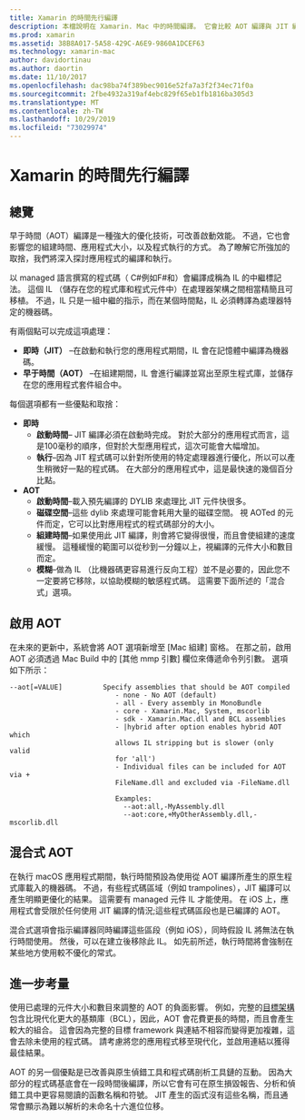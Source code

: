 ```yaml
---
title: Xamarin 的時間先行編譯
description: 本檔說明在 Xamarin. Mac 中的時間編譯。 它會比較 AOT 編譯與 JIT 編譯、說明如何啟用 AOT，並探討混合式 AOT。
ms.prod: xamarin
ms.assetid: 38B8A017-5A58-429C-A6E9-9860A1DCEF63
ms.technology: xamarin-mac
author: davidortinau
ms.author: daortin
ms.date: 11/10/2017
ms.openlocfilehash: dac98ba74f389bec9016e52fa7a3f2f34ec71f0a
ms.sourcegitcommit: 2fbe4932a319af4ebc829f65eb1fb1816ba305d3
ms.translationtype: MT
ms.contentlocale: zh-TW
ms.lasthandoff: 10/29/2019
ms.locfileid: "73029974"
---
```

# <a name="xamarinmac-ahead-of-time-compilation"></a>Xamarin 的時間先行編譯

## <a name="overview"></a>總覽

早于時間（AOT）編譯是一種強大的優化技術，可改善啟動效能。 不過，它也會影響您的組建時間、應用程式大小，以及程式執行的方式。 為了瞭解它所強加的取捨，我們將深入探討應用程式的編譯和執行。

以 managed 語言撰寫的程式碼（ C#例如F#和）會編譯成稱為 IL 的中繼標記法。 這個 IL （儲存在您的程式庫和程式元件中）在處理器架構之間相當精簡且可移植。 不過，IL 只是一組中繼的指示，而在某個時間點，IL 必須轉譯為處理器特定的機器碼。

有兩個點可以完成這項處理：

- **即時（JIT）** –在啟動和執行您的應用程式期間，IL 會在記憶體中編譯為機器碼。
- **早于時間（AOT）** –在組建期間，IL 會進行編譯並寫出至原生程式庫，並儲存在您的應用程式套件組合中。

每個選項都有一些優點和取捨：

- **即時**
  - **啟動時間**– JIT 編譯必須在啟動時完成。 對於大部分的應用程式而言，這是100毫秒的順序，但對於大型應用程式，這次可能會大幅增加。
  - **執行**–因為 JIT 程式碼可以針對所使用的特定處理器進行優化，所以可以產生稍微好一點的程式碼。 在大部分的應用程式中，這是最快速的幾個百分比點。
- **AOT**
  - **啟動時間**–載入預先編譯的 DYLIB 來處理比 JIT 元件快很多。
  - **磁碟空間**–這些 dylib 來處理可能會耗用大量的磁碟空間。 視 AOTed 的元件而定，它可以比對應用程式的程式碼部分的大小。
  - **組建時間**–如果使用此 JIT 編譯，則會將它變得很慢，而且會使組建的速度緩慢。 這種緩慢的範圍可以從秒到一分鐘以上，視編譯的元件大小和數目而定。
  - **模糊**–做為 IL （比機器碼更容易進行反向工程）並不是必要的，因此您不一定要將它移除，以協助模糊的敏感程式碼。 這需要下面所述的「混合式」選項。

## <a name="enabling-aot"></a>啟用 AOT

在未來的更新中，系統會將 AOT 選項新增至 [Mac 組建] 窗格。 在那之前，啟用 AOT 必須透過 Mac Build 中的 [其他 mmp 引數] 欄位來傳遞命令列引數。 選項如下所示：

```
--aot[=VALUE]          Specify assemblies that should be AOT compiled
                          - none - No AOT (default)
                          - all - Every assembly in MonoBundle
                          - core - Xamarin.Mac, System, mscorlib
                          - sdk - Xamarin.Mac.dll and BCL assemblies
                          - |hybrid after option enables hybrid AOT which
                          allows IL stripping but is slower (only valid
                          for 'all')
                          - Individual files can be included for AOT via +
                          FileName.dll and excluded via -FileName.dll

                          Examples:
                            --aot:all,-MyAssembly.dll
                            --aot:core,+MyOtherAssembly.dll,-mscorlib.dll
```

## <a name="hybrid-aot"></a>混合式 AOT

在執行 macOS 應用程式期間，執行時間預設為使用從 AOT 編譯所產生的原生程式庫載入的機器碼。 不過，有些程式碼區域（例如 trampolines），JIT 編譯可以產生明顯更優化的結果。 這需要有 managed 元件 IL 才能使用。 在 iOS 上，應用程式會受限於任何使用 JIT 編譯的情況;這些程式碼區段也是已編譯的 AOT。

混合式選項會指示編譯器同時編譯這些區段（例如 iOS），同時假設 IL 將無法在執行時間使用。 然後，可以在建立後移除此 IL。 如先前所述，執行時間將會強制在某些地方使用較不優化的常式。

## <a name="further-considerations"></a>進一步考量

使用已處理的元件大小和數目來調整的 AOT 的負面影響。 例如，完整的[目標架構](~/mac/platform/target-framework.md)包含比現代化更大的基類庫（BCL），因此，AOT 會花費更長的時間，而且會產生較大的組合。 這會因為完整的目標 framework 與連結不相容而變得更加複雜，這會去除未使用的程式碼。 請考慮將您的應用程式移至現代化，並啟用連結以獲得最佳結果。

AOT 的另一個優點是已改善與原生偵錯工具和程式碼剖析工具鏈的互動。 因為大部分的程式碼基底會在一段時間後編譯，所以它會有可在原生損毀報告、分析和偵錯工具中更容易閱讀的函數名稱和符號。 JIT 產生的函式沒有這些名稱，而且通常會顯示為難以解析的未命名十六進位位移。
